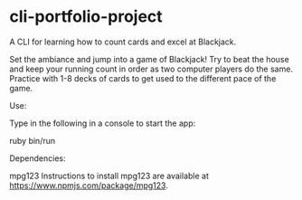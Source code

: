 # cli-portfolio-project

A CLI for learning how to count cards and excel at Blackjack.

Set the ambiance and jump into a game of Blackjack! Try to beat the house and keep your running count in order as two computer players do the same. Practice with 1-8 decks of cards to get used to the different pace of the game.

Use:

Type in the following in a console to start the app:

ruby bin/run

Dependencies:

mpg123
Instructions to install mpg123 are available at https://www.npmjs.com/package/mpg123.
